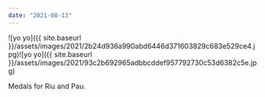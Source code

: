 ```yaml
---
date: "2021-08-13"
---
```


![yo yo]({{ site.baseurl }}/assets/images/2021/2b24d936a990abd6446d371603829c683e529ce4.jpg)![yo yo]({{ site.baseurl }}/assets/images/2021/93c2b692965adbbcddef957792730c53d6382c5e.jpg)

Medals for Riu and Pau.
